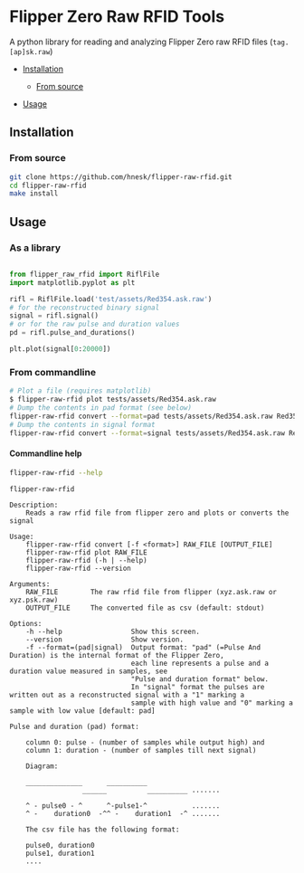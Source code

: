 # Flipper Zero Raw RFID Tools

A python library for reading and analyzing Flipper Zero raw RFID files (`tag.[ap]sk.raw`)
 * [Installation](#installation)

    <!-- * [Via pip](#via-pip) -->
    * [From source](#from-source)
 * [Usage](#usage)
 
## Installation

<!--

### Via pip

```bash
pip install flipper-raw-rfid
```
-->

### From source
```bash
git clone https://github.com/hnesk/flipper-raw-rfid.git 
cd flipper-raw-rfid
make install
```


## Usage

### As a library

``` python

from flipper_raw_rfid import RiflFile
import matplotlib.pyplot as plt 

rifl = RiflFile.load('test/assets/Red354.ask.raw')
# for the reconstructed binary signal
signal = rifl.signal()
# or for the raw pulse and duration values
pd = rifl.pulse_and_durations()

plt.plot(signal[0:20000])

```

### From commandline

``` bash
# Plot a file (requires matplotlib)
$ flipper-raw-rfid plot tests/assets/Red354.ask.raw
# Dump the contents in pad format (see below) 
flipper-raw-rfid convert --format=pad tests/assets/Red354.ask.raw Red354.pad.csv
# Dump the contents in signal format
flipper-raw-rfid convert --format=signal tests/assets/Red354.ask.raw Red354.signal.csv
```

#### Commandline help
```bash
flipper-raw-rfid --help
```
```
flipper-raw-rfid 

Description:
    Reads a raw rfid file from flipper zero and plots or converts the signal

Usage:
    flipper-raw-rfid convert [-f <format>] RAW_FILE [OUTPUT_FILE]
    flipper-raw-rfid plot RAW_FILE
    flipper-raw-rfid (-h | --help)
    flipper-raw-rfid --version

Arguments:
    RAW_FILE        The raw rfid file from flipper (xyz.ask.raw or xyz.psk.raw)
    OUTPUT_FILE     The converted file as csv (default: stdout)

Options:
    -h --help                 Show this screen.
    --version                 Show version.
    -f --format=(pad|signal)  Output format: "pad" (=Pulse And Duration) is the internal format of the Flipper Zero,
                              each line represents a pulse and a duration value measured in samples, see
                              "Pulse and duration format" below.
                              In "signal" format the pulses are written out as a reconstructed signal with a "1" marking a
                              sample with high value and "0" marking a sample with low value [default: pad]

Pulse and duration (pad) format:

    column 0: pulse - (number of samples while output high) and
    column 1: duration - (number of samples till next signal)

    Diagram:

    ______________      __________
                  ______          __________ .......

    ^ - pulse0 - ^      ^-pulse1-^           .......
    ^ -    duration0  -^^ -    duration1  -^ .......

    The csv file has the following format:

    pulse0, duration0
    pulse1, duration1
    ....


